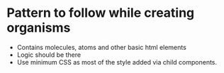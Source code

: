 # Pattern to follow while creating organisms
- Contains molecules, atoms and other basic html elements
- Logic should be there
- Use minimum CSS as most of the style added via child components.